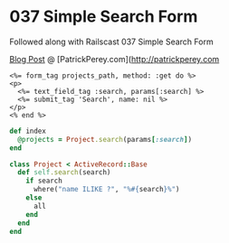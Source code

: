 037 Simple Search Form
======================

Followed along with Railscast 037 Simple Search Form

[Blog Post](http://patrickperey.com/railscast-037-simple-search-form) @ [PatrickPerey.com](http://patrickperey.com

```erb
<%= form_tag projects_path, method: :get do %>
<p>
  <%= text_field_tag :search, params[:search] %>
  <%= submit_tag 'Search', name: nil %>
</p>
<% end %>
```

```ruby
def index
  @projects = Project.search(params[:search])
end
```

```ruby
class Project < ActiveRecord::Base
  def self.search(search)
    if search
      where("name ILIKE ?", "%#{search}%")
    else
      all
    end
  end
end
```

